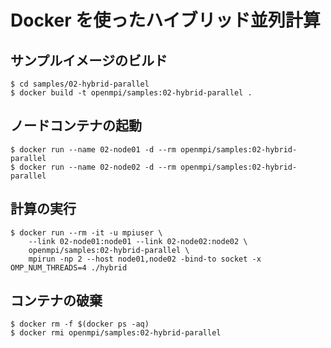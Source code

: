 # Docker を使ったハイブリッド並列計算

## サンプルイメージのビルド

```
$ cd samples/02-hybrid-parallel
$ docker build -t openmpi/samples:02-hybrid-parallel .
```

## ノードコンテナの起動

```
$ docker run --name 02-node01 -d --rm openmpi/samples:02-hybrid-parallel
$ docker run --name 02-node02 -d --rm openmpi/samples:02-hybrid-parallel
```

## 計算の実行

```
$ docker run --rm -it -u mpiuser \
    --link 02-node01:node01 --link 02-node02:node02 \
    openmpi/samples:02-hybrid-parallel \
    mpirun -np 2 --host node01,node02 -bind-to socket -x OMP_NUM_THREADS=4 ./hybrid
```

## コンテナの破棄

```
$ docker rm -f $(docker ps -aq)
$ docker rmi openmpi/samples:02-hybrid-parallel
```
